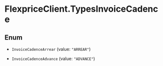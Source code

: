 # FlexpriceClient.TypesInvoiceCadence

## Enum


* `InvoiceCadenceArrear` (value: `"ARREAR"`)

* `InvoiceCadenceAdvance` (value: `"ADVANCE"`)



